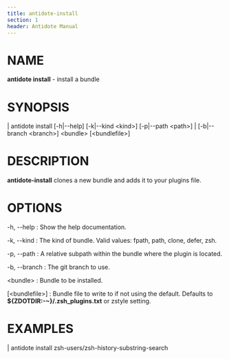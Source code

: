 ```yaml
---
title: antidote-install
section: 1
header: Antidote Manual
---
```


# NAME

**antidote install** - install a bundle

# SYNOPSIS

| antidote install [-h|-\-help] [-k|-\-kind \<kind\>] [-p|-\-path \<path\>]
|                  [-b|-\-branch \<branch\>] \<bundle\> [\<bundlefile\>]

# DESCRIPTION

**antidote-install** clones a new bundle and adds it to your plugins file.

# OPTIONS

-h, \--help
:   Show the help documentation.

-k, \--kind <kind>
:   The kind of bundle. Valid values: fpath, path, clone, defer, zsh.

-p, \--path <path>
:   A relative subpath within the bundle where the plugin is located.

-b, \--branch <path>
:   The git branch to use.

\<bundle\>
:   Bundle to be installed.

[\<bundlefile\>]
:   Bundle file to write to if not using the default. Defaults to **${ZDOTDIR:-~}/.zsh_plugins.txt** or zstyle setting.

# EXAMPLES

|   antidote install zsh-users/zsh-history-substring-search
